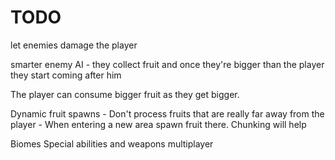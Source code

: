 # TODO

let enemies damage the player

smarter enemy AI - they collect fruit and once they're bigger than the player they start coming after him

The player can consume bigger fruit as they get bigger.

Dynamic fruit spawns
    - Don't process fruits that are really far away from the player
    - When entering a new area spawn fruit there. Chunking will help

Biomes
Special abilities and weapons
multiplayer
